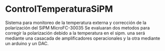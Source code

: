 # ControlTemperaturaSiPM
Sistema para monitoreo de la temperatura externa y corrección de la polarización del SiPM MicroFC-30035
Se evaluaran dos metodos para corregir la polarización debido a la temperatura en el sipm.
una será mediante una casacada de amplificadores operacionales y la otra mediante un arduino y un DAC.
